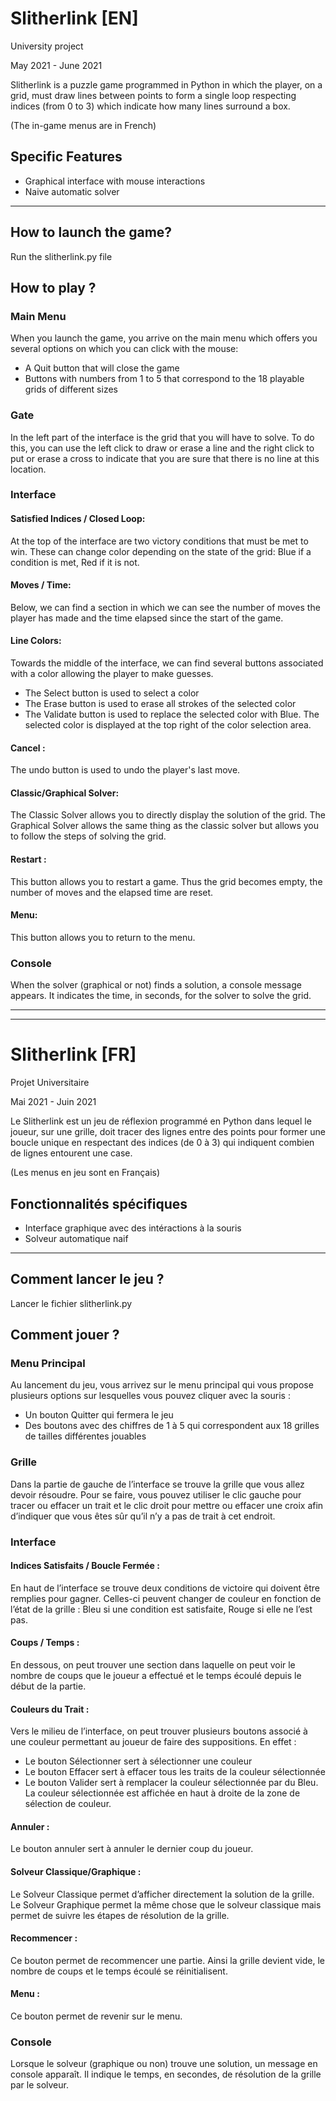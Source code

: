 # Slitherlink [EN]

University project

May 2021 - June 2021

Slitherlink is a puzzle game programmed in Python in which the player, on a grid, must draw lines between points
to form a single loop respecting indices (from 0 to 3) which indicate how many lines surround
a box.

(The in-game menus are in French)

## Specific Features

- Graphical interface with mouse interactions
- Naive automatic solver

---

## How to launch the game?

Run the slitherlink.py file

## How to play ?

### Main Menu

When you launch the game, you arrive on the main menu which offers you several options on which you can click with the mouse:
- A Quit button that will close the game
- Buttons with numbers from 1 to 5 that correspond to the 18 playable grids of different sizes

### Gate

In the left part of the interface is the grid that you will have to solve. To do this, you can use the left click to draw or erase a line and the right click to put or erase a cross to indicate that you are sure that there is no line at this location.

### Interface

#### Satisfied Indices / Closed Loop:

At the top of the interface are two victory conditions that must be met to win. These can change color depending on the state of the grid: Blue if a condition is met, Red if it is not.

#### Moves / Time:

Below, we can find a section in which we can see the number of moves the player has made and the time elapsed since the start of the game.

#### Line Colors:

Towards the middle of the interface, we can find several buttons associated with a color allowing the player to make guesses.
- The Select button is used to select a color
- The Erase button is used to erase all strokes of the selected color
- The Validate button is used to replace the selected color with Blue.
The selected color is displayed at the top right of the color selection area.

#### Cancel :

The undo button is used to undo the player's last move.

#### Classic/Graphical Solver:

The Classic Solver allows you to directly display the solution of the grid. The Graphical Solver allows the same thing as the classic solver but allows you to follow the steps of solving the grid.

#### Restart :

This button allows you to restart a game. Thus the grid becomes empty, the number of moves and the elapsed time are reset.

#### Menu:

This button allows you to return to the menu.

### Console

When the solver (graphical or not) finds a solution, a console message appears. It indicates the time, in seconds, for the solver to solve the grid.

---

---

# Slitherlink [FR]

Projet Universitaire

Mai 2021 - Juin 2021

Le Slitherlink est un jeu de réflexion programmé en Python dans lequel le joueur, sur une grille, doit tracer des lignes entre des points
pour former une boucle unique en respectant des indices (de 0 à 3) qui indiquent combien de lignes entourent
une case.

(Les menus en jeu sont en Français)

## Fonctionnalités spécifiques

- Interface graphique avec des intéractions à la souris
- Solveur automatique naif

---

## Comment lancer le jeu ?

Lancer le fichier slitherlink.py

## Comment jouer ?

### Menu Principal

Au lancement du jeu, vous arrivez sur le menu principal qui vous propose plusieurs options sur lesquelles vous pouvez cliquer avec la souris :
- Un bouton Quitter qui fermera le jeu
- Des boutons avec des chiffres de 1 à 5 qui correspondent aux 18 grilles de tailles différentes jouables

### Grille

Dans la partie de gauche de l’interface se trouve la grille que vous allez devoir résoudre. Pour se faire, vous pouvez utiliser le clic gauche pour tracer ou effacer un trait et le clic droit pour mettre ou effacer une croix afin d’indiquer que vous êtes sûr qu’il n’y a pas de trait à cet endroit.

### Interface

#### Indices Satisfaits / Boucle Fermée :

En haut de l’interface se trouve deux conditions de victoire qui doivent être remplies pour gagner. Celles-ci peuvent changer de couleur en fonction de l’état de la grille : Bleu si une condition est satisfaite, Rouge si elle ne l’est pas.

#### Coups / Temps :

En dessous, on peut trouver une section dans laquelle on peut voir le nombre de coups que le joueur a effectué et le temps écoulé depuis le début de la partie.

#### Couleurs du Trait :

Vers le milieu de l’interface, on peut trouver plusieurs boutons associé à une couleur permettant au joueur de faire des suppositions. En effet :
- Le bouton Sélectionner sert à sélectionner une couleur
- Le bouton Effacer sert à effacer tous les traits de la couleur sélectionnée
- Le bouton Valider sert à remplacer la couleur sélectionnée par du Bleu.
La couleur sélectionnée est affichée en haut à droite de la zone de sélection de couleur.

#### Annuler :

Le bouton annuler sert à annuler le dernier coup du joueur.

#### Solveur Classique/Graphique :

Le Solveur Classique permet d’afficher directement la solution de la grille. Le Solveur Graphique permet la même chose que le solveur classique mais permet de suivre les étapes de résolution de la grille.

#### Recommencer :

Ce bouton permet de recommencer une partie. Ainsi la grille devient vide, le nombre de coups et le temps écoulé se réinitialisent.

#### Menu :

Ce bouton permet de revenir sur le menu.

### Console

Lorsque le solveur (graphique ou non) trouve une solution, un message en console apparaît. Il indique le temps, en secondes, de résolution de la grille par le solveur.
